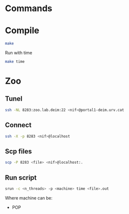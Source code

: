 # Commands

# Compile
```bash
make
```

Run with time
```bash
make time
```


# Zoo

## Tunel
```bash
ssh -NL 8283:zoo.lab.deim:22 <nif>@portal1-deim.urv.cat
```

## Connect
```bash
ssh -X -p 8283 <nif>@localhost
```

## Scp files
```bash
scp -P 8283 <file> <nif>@localhost:.
```

## Run script
```bash
srun -c <n_threads> -p <machine> time <file>.out
```

Where machine can be:
* POP